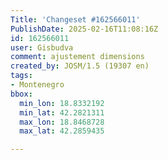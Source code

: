 ```yaml
---
Title: 'Changeset #162566011'
PublishDate: 2025-02-16T11:08:16Z
id: 162566011
user: Gisbudva
comment: ajustement dimensions
created_by: JOSM/1.5 (19307 en)
tags:
- Montenegro
bbox:
  min_lon: 18.8332192
  min_lat: 42.2821311
  max_lon: 18.8468728
  max_lat: 42.2859435

---
```

